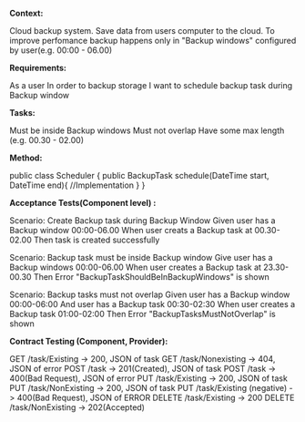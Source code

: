 **Context:**
  
  Cloud backup system. Save data from users computer to the cloud.
  To improve perfomance backup happens only in "Backup windows"
  configured by user(e.g. 00:00 - 06.00)

**Requirements:**
  
  As a user
  In order to backup storage
  I want to schedule backup task during Backup window

**Tasks:**
  
  Must be inside Backup windows
  Must not overlap
  Have some max length (e.g. 00.30 - 02.00)

**Method:**

public class Scheduler {
  public BackupTask schedule(DateTime start, DateTime end){
  //Implementation
  }
}

**Acceptance Tests(Component level) :**

Scenario: Create Backup task during Backup Window
Given user has a Backup window 00:00-06.00
When user creats a Backup task at 00.30-02.00
Then task is created successfully

Scenario: Backup task must be inside Backup window
Give user has a Backup windows 00:00-06.00
When user creates a Backup task at 23.30-00.30
Then Error "BackupTaskShouldBeInBackupWindows" is shown

Scenario: Backup tasks must not overlap
Given user has a Backup window 00:00-06:00
And user has a Backup task 00:30-02:30
When user creates a Backup task 01:00-02:00
Then Error "BackupTasksMustNotOverlap" is shown

**Contract Testing (Component, Provider):**

GET /task/Existing -> 200, JSON of task
GET /task/Nonexisting -> 404, JSON of error
POST /task -> 201(Created), JSON of task
POST /task -> 400(Bad Request), JSON of error
PUT /task/Existing -> 200, JSON of task
PUT /task/NonExisting -> 200, JSON of task
PUT /task/Existing (negative) -> 400(Bad Request), JSON of ERROR
DELETE /task/Existing -> 200
DELETE /task/NonExisting -> 202(Accepted)
